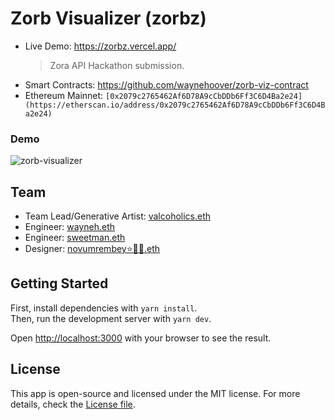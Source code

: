 # Zorb Visualizer (zorbz)

-   Live Demo: https://zorbz.vercel.app/
    > Zora API Hackathon submission.
-   Smart Contracts: https://github.com/waynehoover/zorb-viz-contract
-   Ethereum Mainnet: `[0x2079c2765462Af6D78A9cCbDDb6Ff3C6D4Ba2e24](https://etherscan.io/address/0x2079c2765462Af6D78A9cCbDDb6Ff3C6D4Ba2e24)`

### Demo

![zorb-visualizer](https://user-images.githubusercontent.com/23249402/173201270-f417c092-74d4-4776-81d9-bb9469cd62f6.gif)

## Team

-   Team Lead/Generative Artist: [valcoholics.eth](https://twitter.com/valcoholics1)
-   Engineer: [wayneh.eth](https://twitter.com/@waynehoover_)
-   Engineer: [sweetman.eth](https://twitter.com/@sweetman_eth)
-   Designer: [novumrembey⭐✌🏿.eth](https://github.com/rayadamas/)

## Getting Started

First, install dependencies with `yarn install`.  
Then, run the development server with `yarn dev`.

Open [http://localhost:3000](http://localhost:3000) with your browser to see the result.

## License

This app is open-source and licensed under the MIT license. For more details, check the [License file](LICENSE).
